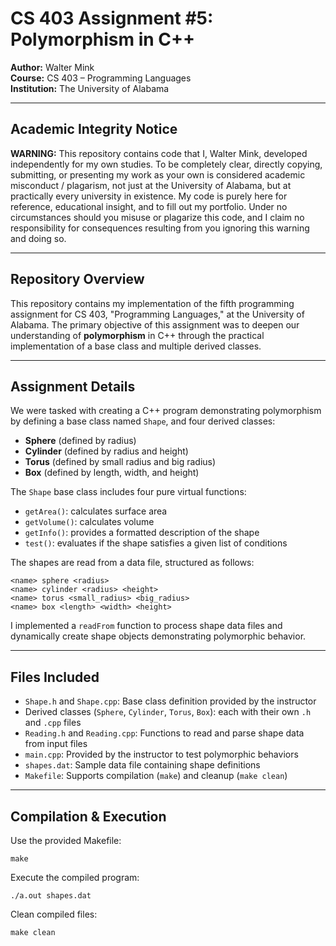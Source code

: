 # CS 403 Assignment #5: Polymorphism in C++

**Author:** Walter Mink  
**Course:** CS 403 – Programming Languages  
**Institution:** The University of Alabama  

---

## Academic Integrity Notice

**WARNING:** This repository contains code that I, Walter Mink, developed independently for my own studies. 
To be completely clear, directly copying, submitting, or presenting my work as your own is considered academic misconduct / plagarism, not just at the University of Alabama, but at practically every university in existence. My code is purely here for reference, educational insight, and to fill out my portfolio. Under no circumstances should you misuse or plagarize this code, and I claim no responsibility for consequences resulting from you ignoring this warning and doing so.

---

## Repository Overview

This repository contains my implementation of the fifth programming assignment for CS 403, "Programming Languages," at the University of Alabama. The primary objective of this assignment was to deepen our understanding of **polymorphism** in C++ through the practical implementation of a base class and multiple derived classes.

---

## Assignment Details

We were tasked with creating a C++ program demonstrating polymorphism by defining a base class named `Shape`, and four derived classes:

- **Sphere** (defined by radius)
- **Cylinder** (defined by radius and height)
- **Torus** (defined by small radius and big radius)
- **Box** (defined by length, width, and height)

The `Shape` base class includes four pure virtual functions:
- `getArea()`: calculates surface area
- `getVolume()`: calculates volume
- `getInfo()`: provides a formatted description of the shape
- `test()`: evaluates if the shape satisfies a given list of conditions

The shapes are read from a data file, structured as follows:
```
<name> sphere <radius>
<name> cylinder <radius> <height>
<name> torus <small_radius> <big_radius>
<name> box <length> <width> <height>
```

I implemented a `readFrom` function to process shape data files and dynamically create shape objects demonstrating polymorphic behavior.

---

## Files Included

- `Shape.h` and `Shape.cpp`: Base class definition provided by the instructor
- Derived classes (`Sphere`, `Cylinder`, `Torus`, `Box`): each with their own `.h` and `.cpp` files
- `Reading.h` and `Reading.cpp`: Functions to read and parse shape data from input files
- `main.cpp`: Provided by the instructor to test polymorphic behaviors
- `shapes.dat`: Sample data file containing shape definitions
- `Makefile`: Supports compilation (`make`) and cleanup (`make clean`)

---

## Compilation & Execution

Use the provided Makefile:
```shell
make
```

Execute the compiled program:
```shell
./a.out shapes.dat
```

Clean compiled files:
```shell
make clean
```
